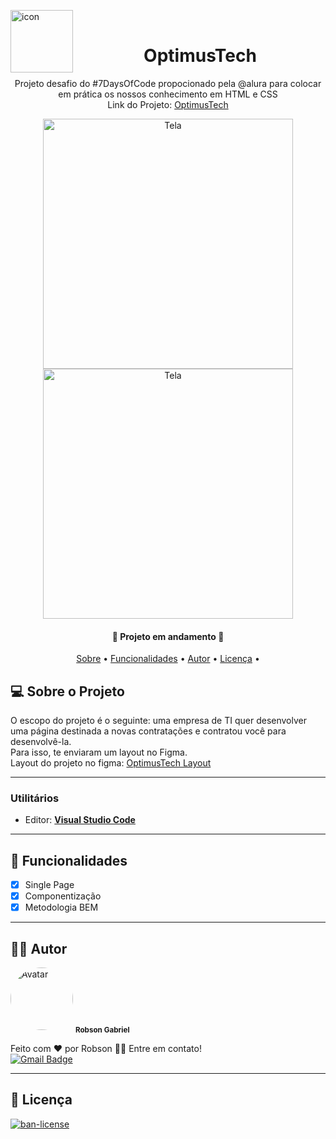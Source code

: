 <img alt="icon" title="#icon" src="https://i.imgur.com/O14s0Df.png" width="100px" align = "left"> <br>
<h1 align="center"> OptimusTech </h1>

<p align="center"> Projeto desafio do #7DaysOfCode propocionado pela @alura para colocar em prática os nossos conhecimento em HTML e CSS
  <br/>
  Link do Projeto: <a href="robsongdev.github.io/optimustech/" >OptimusTech</a>
</p>


<p align="center">
  <img alt="Tela" title="#Tela" src="" width="400px">

  <img alt="Tela" title="#Tela" src="" width="400px">
</p>


<h4 align="center"> 
	🚧  Projeto em andamento  🚧
</h4>

<p align="center">
  <a href="#-sobre-o-projeto">Sobre</a> •
  <a href="#-funcionalidades">Funcionalidades</a> •
  <a href="#-autor">Autor</a> •
  <a href="#-licença">Licença</a> •
  
</p>


## 💻 Sobre o Projeto

  O escopo do projeto é o seguinte: uma empresa de TI quer desenvolver uma página destinada a novas contratações e contratou você para desenvolvê-la.<br>
  Para isso, te enviaram um layout no Figma.<br>
  Layout do projeto no figma: <a href="https://www.figma.com/file/mm3MLozvUDGhDRTxSLlGL5/7daysOfCode-HTML-CSS">OptimusTech Layout</a>
  
  
---

### **Utilitários**

-   Editor:  **[Visual Studio Code](https://code.visualstudio.com/)**
---

## 📝 Funcionalidades

- [x] Single Page
- [x] Componentização
- [x] Metodologia BEM
---

## 👨‍💻 Autor

<img style = "border-radius: 50%;" src = "https://avatars.githubusercontent.com/u/61766294?s=460&u=63adaa91f7c8f4a54950026f5a69a44f35e97030&v=4" width = "100px;" alt = "Avatar" />
<sub> <b> Robson Gabriel</b> </sub>

Feito com ❤️ por Robson 👋🏽 Entre em contato!<br>
[![Gmail Badge](https://img.shields.io/badge/-robsong369@gmail.com-c14438?style=flat-square&logo=Gmail&logoColor=white&link=mailto:robsong369@gmail.com)](mailto:robsong369@gmail.com)


---
## 📝 Licença

<a href="./LICENSE">
  <img alt="ban-license" src="https://img.shields.io/apm/l/pack">
</a>
